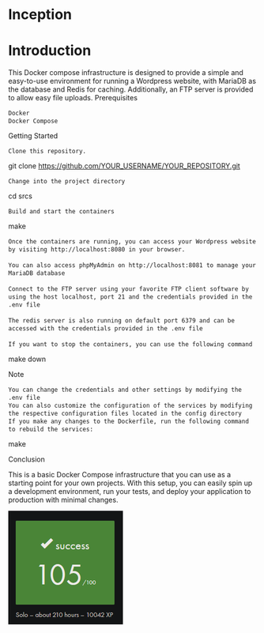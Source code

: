 # Inception
<h1>Introduction</h1>

This Docker compose infrastructure is designed to provide a simple and easy-to-use environment for running a Wordpress website, with MariaDB as the database and Redis for caching. Additionally, an FTP server is provided to allow easy file uploads.
Prerequisites

    Docker
    Docker Compose

Getting Started

    Clone this repository.

git clone https://github.com/YOUR_USERNAME/YOUR_REPOSITORY.git

    Change into the project directory

cd srcs

    Build and start the containers

make

    Once the containers are running, you can access your Wordpress website by visiting http://localhost:8080 in your browser.

    You can also access phpMyAdmin on http://localhost:8081 to manage your MariaDB database

    Connect to the FTP server using your favorite FTP client software by using the host localhost, port 21 and the credentials provided in the .env file

    The redis server is also running on default port 6379 and can be accessed with the credentials provided in the .env file

    If you want to stop the containers, you can use the following command

make down

Note

    You can change the credentials and other settings by modifying the .env file
    You can also customize the configuration of the services by modifying the respective configuration files located in the config directory
    If you make any changes to the Dockerfile, run the following command to rebuild the services:

make 

Conclusion

This is a basic Docker Compose infrastructure that you can use as a starting point for your own projects. With this setup, you can easily spin up a development environment, run your tests, and deploy your application to production with minimal changes.

![inception grade 105/100](https://github.com/Cheltonne/Cheltonne/blob/main/inception%20grade.png?raw=true)
